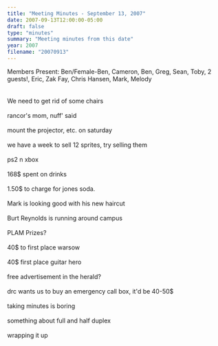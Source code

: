 ```yaml
---
title: "Meeting Minutes - September 13, 2007"
date: 2007-09-13T12:00:00-05:00
draft: false
type: "minutes"
summary: "Meeting minutes from this date"
year: 2007
filename: "20070913"
---
```


Members Present: Ben/Female-Ben, Cameron, Ben, Greg, Sean, Toby, 2 guests!, Eric, Zak Fay, Chris Hansen, Mark, Melody<br />
<br />
<br />
We need to get rid of some chairs<br />
<br />
rancor's mom, nuff' said<br />
<br />
mount the projector, etc. on saturday<br />
<br />
we have a week to sell 12 sprites, try selling them<br />
<br />
ps2 n xbox<br />
<br />
168$ spent on drinks<br />
<br />
1.50$ to charge for jones soda.<br />
<br />
Mark is looking good with his new haircut<br />
<br />
Burt Reynolds is running around campus<br />
<br />
PLAM Prizes?<br />
<br />
40$ to first place warsow<br />
<br />
40$ first place guitar hero<br />
<br />
free advertisement in the herald?<br />
<br />
drc wants us to buy an emergency call box, it'd be 40-50$<br />
<br />
taking minutes is boring<br />
<br />
something about full and half duplex<br />
<br />
wrapping it up
